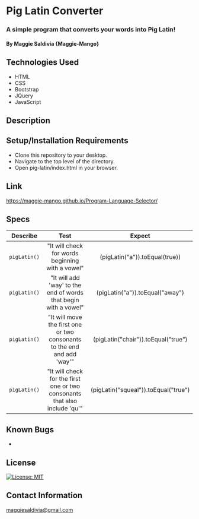 # Pig Latin Converter

### A simple program that converts your words into Pig Latin!

#### By Maggie Saldivia **{Maggie-Mango}**

## Technologies Used
* HTML
* CSS
* Bootstrap
* JQuery
* JavaScript


## Description



## Setup/Installation Requirements

* Clone this repository to your desktop.
* Navigate to the top level of the directory.
* Open pig-latin/index.html in your browser.

## Link

https://maggie-mango.github.io/Program-Language-Selector/

## Specs

| Describe | Test | Expect |
|:--------:|:--------:|:--------:|
|`pigLatin()`| "It will check for words beginning with a vowel" | (pigLatin("a")).toEqual(true)) |
|`pigLatin()`| "It will add 'way' to the end of words that begin with a vowel" | (pigLatin("a")).toEqual("away") |
|`pigLatin()`| "It will move the first one or two consonants to the end and add 'way'" | (pigLatin("chair")).toEqual("true") |
|`pigLatin()`| "It will check for the first one or two consonants that also include 'qu'" | (pigLatin("squeal")).toEqual("true") |



## Known Bugs

* 

## License

[![License: MIT](https://img.shields.io/badge/License-MIT-yellow.svg)](https://opensource.org/licenses/MIT)

## Contact Information

maggiesaldivia@gmail.com